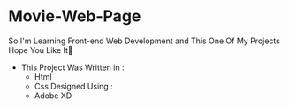 # Movie-Web-Page
So I'm Learning Front-end Web Development and This One Of My Projects Hope You Like It🧡

- This Project Was Written in :
  - Html
  - Css
Designed Using :
  - Adobe XD
